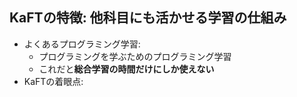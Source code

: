 ## KaFTの特徴: 他科目にも活かせる学習の仕組み

* よくあるプログラミング学習:
  * プログラミングを学ぶためのプログラミング学習
  * これだと**総合学習の時間だけにしか使えない**
* KaFTの着眼点: